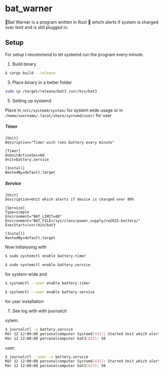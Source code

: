 # bat_warner

🔋Bat Warner is a program written in *Rust* 🦀 which alerts if system is charged over limit and is still plugged in. 

## Setup

For setup I recommend to let systemd run the program every minute.

1. Build binary 
  ```bash
  $ cargo build --release
  ```
3. Place binary in a better folder
  ```bash
  sudo cp /target/release/bat3 /usr/bin/bat3
  ```
5. Setting up systemd
  
  Place in ```/etc/systemd/system/``` for system wide usage or in ```/home/username/.local/share/systemd/user/``` for user
  
  ##### Timer
  ```Unit
  [Unit]
  Description="Timer wich runs battery every minute"
  
  [Timer]
  OnUnitActiveSec=60
  Unit=battery.service
  
  [Install]
  WantedBy=default.target
  ```
  
  ##### Service
  ```Unit
  [Unit]
Description=Unit which alerts if device is charged over 80%

[Service]
Type=simple
Environment="BAT_LIMIT=80"
Environment="BAT_FILE=/sys/class/power_supply/cw2015-battery/"
ExecStart=/usr/bin/bat3

[Install]
WantedBy=default.target
  ```
  
  Now initialysing with 
  ```bash
  $ sudo systemctl enable battery.timer
  ```
  ```bash
  $ sudo systemctl enable battery.service
  ```
  for system-wide and
  ```bash
  $ systemctl --user enable battery.timer
  ```
  ```bash
  $ systemctl --user enable battery.service
  ```
  for user installation
  
7. See log with with journalctl

  sytem:
  ```bash
  $ journalctl -u battery.service
  Mär 12 12:00:00 personalcomputer Systemd[431]: Started Unit which alerts if device is charged over 80%.
  Mär 12 12:00:00 personalcomputer bat3[823]: 50
  ```
  
  user:
 
  ```bash
  $ journalctl --user -u battery.service
  Mär 12 12:00:00 personalcomputer Systemd[431]: Started Unit which alerts if device is charged over 80%.
  Mär 12 12:00:00 personalcomputer bat3[823]: 50
  ```
